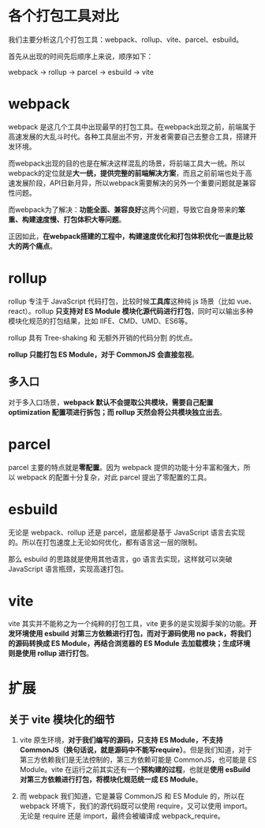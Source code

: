 # 各个打包工具对比

我们主要分析这几个打包工具：webpack、rollup、vite、parcel、esbuild。

首先从出现的时间先后顺序上来说，顺序如下：

webpack -> rollup -> parcel -> esbuild -> vite

# webpack

webpack 是这几个工具中出现最早的打包工具。在webpack出现之前，前端属于高速发展的大乱斗时代。各种工具层出不穷，开发者需要自己去整合工具，搭建开发环境。

而webpack出现的目的也是在解决这样混乱的场景，将前端工具大一统。所以webpack的定位就是**大一统，提供完整的前端解决方案**，而且之前前端也处于高速发展阶段，API日新月异，所以webpack需要解决的另外一个重要问题就是兼容性问题。

而webpack为了解决：**功能全面、兼容良好**这两个问题，导致它自身带来的**笨重、构建速度慢、打包体积大等问题**。

正因如此，**在webpack搭建的工程中，构建速度优化和打包体积优化一直是比较大的两个痛点**。

# rollup

rollup 专注于 JavaScript 代码打包，比较时候**工具库**这种纯 js 场景（比如 vue、react）。rollup **只支持对 ES Module 模块化源代码进行打包**，同时可以输出多种模块化规范的打包结果，比如 IIFE、CMD、UMD、ES6等。

rollup 具有 Tree-shaking 和 无额外开销的代码分割 的优点。

**rollup 只能打包 ES Module，对于 CommonJS 会直接忽视**。

## 多入口

对于多入口场景，**webpack 默认不会提取公共模块，需要自己配置 optimization 配置项进行拆包；而 rollup 天然会将公共模块独立出去**。

# parcel

parcel 主要的特点就是**零配置**。因为 webpack 提供的功能十分丰富和强大，所以 webpack 的配置十分复杂，对此 parcel 提出了零配置的工具。

# esbuild

无论是 webpack、rollup 还是 parcel，底层都是基于 JavaScript 语言去实现的。所以在打包速度上无论如何优化，都有语言这一层的限制。

那么 esbuild 的思路就是使用其他语言，go 语言去实现，这样就可以突破 JavaScript 语言瓶颈，实现高速打包。

# vite

vite 其实并不能称之为一个纯粹的打包工具，vite 更多的是实现脚手架的功能。**开发环境使用 esbuild 对第三方依赖进行打包，而对于源码使用 no pack，将我们的源码转换成 ES Module，再结合浏览器的 ES Module 去加载模块；生成环境则是使用 rollup 进行打包**。

# 扩展

## 关于 vite 模块化的细节

1. vite 原生环境，**对于我们编写的源码，只支持 ES Module，不支持 CommonJS（换句话说，就是源码中不能写require）**。但是我们知道，对于第三方依赖我们是无法控制的，第三方依赖可能是 CommonJS，也可能是 ES Module。vite 在运行之前其实还有一个**预构建的过程**，也就是**使用 esBuild 对第三方依赖进行打包，将模块化规范统一成 ES Module**。

2. 而 webpack 我们知道，它是兼容 CommonJS 和 ES Module 的，所以在 webpack 环境下，我们的源代码既可以使用 require，又可以使用 import。无论是 require 还是 import，最终会被编译成 webpack_require。
